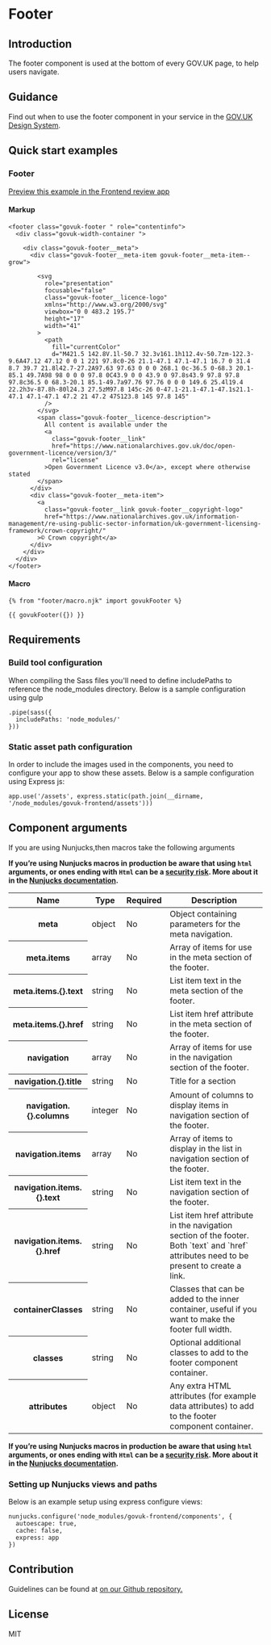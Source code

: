 # Footer

## Introduction

The footer component is used at the bottom of every GOV.UK page, to help users navigate.

## Guidance

Find out when to use the footer component in your service in the [GOV.UK Design System](https://design-system.service.gov.uk/components/footer).

## Quick start examples

### Footer

[Preview this example in the Frontend review app](http://govuk-frontend-review.herokuapp.com/components/footer/preview)

#### Markup

    <footer class="govuk-footer " role="contentinfo">
      <div class="govuk-width-container ">

        <div class="govuk-footer__meta">
          <div class="govuk-footer__meta-item govuk-footer__meta-item--grow">

            <svg
              role="presentation"
              focusable="false"
              class="govuk-footer__licence-logo"
              xmlns="http://www.w3.org/2000/svg"
              viewbox="0 0 483.2 195.7"
              height="17"
              width="41"
            >
              <path
                fill="currentColor"
                d="M421.5 142.8V.1l-50.7 32.3v161.1h112.4v-50.7zm-122.3-9.6A47.12 47.12 0 0 1 221 97.8c0-26 21.1-47.1 47.1-47.1 16.7 0 31.4 8.7 39.7 21.8l42.7-27.2A97.63 97.63 0 0 0 268.1 0c-36.5 0-68.3 20.1-85.1 49.7A98 98 0 0 0 97.8 0C43.9 0 0 43.9 0 97.8s43.9 97.8 97.8 97.8c36.5 0 68.3-20.1 85.1-49.7a97.76 97.76 0 0 0 149.6 25.4l19.4 22.2h3v-87.8h-80l24.3 27.5zM97.8 145c-26 0-47.1-21.1-47.1-47.1s21.1-47.1 47.1-47.1 47.2 21 47.2 47S123.8 145 97.8 145"
              />
            </svg>
            <span class="govuk-footer__licence-description">
              All content is available under the
              <a
                class="govuk-footer__link"
                href="https://www.nationalarchives.gov.uk/doc/open-government-licence/version/3/"
                rel="license"
              >Open Government Licence v3.0</a>, except where otherwise stated
            </span>
          </div>
          <div class="govuk-footer__meta-item">
            <a
              class="govuk-footer__link govuk-footer__copyright-logo"
              href="https://www.nationalarchives.gov.uk/information-management/re-using-public-sector-information/uk-government-licensing-framework/crown-copyright/"
            >© Crown copyright</a>
          </div>
        </div>
      </div>
    </footer>

#### Macro

    {% from "footer/macro.njk" import govukFooter %}

    {{ govukFooter({}) }}

## Requirements

### Build tool configuration

When compiling the Sass files you'll need to define includePaths to reference the node_modules directory. Below is a sample configuration using gulp

    .pipe(sass({
      includePaths: 'node_modules/'
    }))

### Static asset path configuration

In order to include the images used in the components, you need to configure your app to show these assets. Below is a sample configuration using Express js:

    app.use('/assets', express.static(path.join(__dirname, '/node_modules/govuk-frontend/assets')))

## Component arguments

If you are using Nunjucks,then macros take the following arguments

**If you’re using Nunjucks macros in production be aware that using `html` arguments, or ones ending with `Html` can be a [security risk](https://en.wikipedia.org/wiki/Cross-site_scripting). More about it in the [Nunjucks documentation](https://mozilla.github.io/nunjucks/api.html#user-defined-templates-warning).**

<table class="govuk-table">

<thead class="govuk-table__head">

<tr class="govuk-table__row">

<th class="govuk-table__header" scope="col">Name</th>

<th class="govuk-table__header" scope="col">Type</th>

<th class="govuk-table__header" scope="col">Required</th>

<th class="govuk-table__header" scope="col">Description</th>

</tr>

</thead>

<tbody class="govuk-table__body">

<tr class="govuk-table__row">

<th class="govuk-table__header" scope="row">meta</th>

<td class="govuk-table__cell ">object</td>

<td class="govuk-table__cell ">No</td>

<td class="govuk-table__cell ">Object containing parameters for the meta navigation.</td>

</tr>

<tr class="govuk-table__row">

<th class="govuk-table__header" scope="row">meta.items</th>

<td class="govuk-table__cell ">array</td>

<td class="govuk-table__cell ">No</td>

<td class="govuk-table__cell ">Array of items for use in the meta section of the footer.</td>

</tr>

<tr class="govuk-table__row">

<th class="govuk-table__header" scope="row">meta.items.{}.text</th>

<td class="govuk-table__cell ">string</td>

<td class="govuk-table__cell ">No</td>

<td class="govuk-table__cell ">List item text in the meta section of the footer.</td>

</tr>

<tr class="govuk-table__row">

<th class="govuk-table__header" scope="row">meta.items.{}.href</th>

<td class="govuk-table__cell ">string</td>

<td class="govuk-table__cell ">No</td>

<td class="govuk-table__cell ">List item href attribute in the meta section of the footer.</td>

</tr>

<tr class="govuk-table__row">

<th class="govuk-table__header" scope="row">navigation</th>

<td class="govuk-table__cell ">array</td>

<td class="govuk-table__cell ">No</td>

<td class="govuk-table__cell ">Array of items for use in the navigation section of the footer.</td>

</tr>

<tr class="govuk-table__row">

<th class="govuk-table__header" scope="row">navigation.{}.title</th>

<td class="govuk-table__cell ">string</td>

<td class="govuk-table__cell ">No</td>

<td class="govuk-table__cell ">Title for a section</td>

</tr>

<tr class="govuk-table__row">

<th class="govuk-table__header" scope="row">navigation.{}.columns</th>

<td class="govuk-table__cell ">integer</td>

<td class="govuk-table__cell ">No</td>

<td class="govuk-table__cell ">Amount of columns to display items in navigation section of the footer.</td>

</tr>

<tr class="govuk-table__row">

<th class="govuk-table__header" scope="row">navigation.items</th>

<td class="govuk-table__cell ">array</td>

<td class="govuk-table__cell ">No</td>

<td class="govuk-table__cell ">Array of items to display in the list in navigation section of the footer.</td>

</tr>

<tr class="govuk-table__row">

<th class="govuk-table__header" scope="row">navigation.items.{}.text</th>

<td class="govuk-table__cell ">string</td>

<td class="govuk-table__cell ">No</td>

<td class="govuk-table__cell ">List item text in the navigation section of the footer.</td>

</tr>

<tr class="govuk-table__row">

<th class="govuk-table__header" scope="row">navigation.items.{}.href</th>

<td class="govuk-table__cell ">string</td>

<td class="govuk-table__cell ">No</td>

<td class="govuk-table__cell ">List item href attribute in the navigation section of the footer. Both `text` and `href` attributes need to be present to create a link.</td>

</tr>

<tr class="govuk-table__row">

<th class="govuk-table__header" scope="row">containerClasses</th>

<td class="govuk-table__cell ">string</td>

<td class="govuk-table__cell ">No</td>

<td class="govuk-table__cell ">Classes that can be added to the inner container, useful if you want to make the footer full width.</td>

</tr>

<tr class="govuk-table__row">

<th class="govuk-table__header" scope="row">classes</th>

<td class="govuk-table__cell ">string</td>

<td class="govuk-table__cell ">No</td>

<td class="govuk-table__cell ">Optional additional classes to add to the footer component container.</td>

</tr>

<tr class="govuk-table__row">

<th class="govuk-table__header" scope="row">attributes</th>

<td class="govuk-table__cell ">object</td>

<td class="govuk-table__cell ">No</td>

<td class="govuk-table__cell ">Any extra HTML attributes (for example data attributes) to add to the footer component container.</td>

</tr>

</tbody>

</table>

**If you’re using Nunjucks macros in production be aware that using `html` arguments, or ones ending with `Html` can be a [security risk](https://en.wikipedia.org/wiki/Cross-site_scripting). More about it in the [Nunjucks documentation](https://mozilla.github.io/nunjucks/api.html#user-defined-templates-warning).**

### Setting up Nunjucks views and paths

Below is an example setup using express configure views:

    nunjucks.configure('node_modules/govuk-frontend/components', {
      autoescape: true,
      cache: false,
      express: app
    })

## Contribution

Guidelines can be found at [on our Github repository.](https://github.com/alphagov/govuk-frontend/blob/master/CONTRIBUTING.md "link to contributing guidelines on our github repository")

## License

MIT
